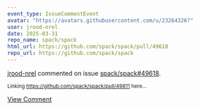 ```yaml
---
event_type: IssueCommentEvent
avatar: "https://avatars.githubusercontent.com/u/23264326?"
user: jrood-nrel
date: 2025-03-31
repo_name: spack/spack
html_url: https://github.com/spack/spack/pull/49618
repo_url: https://github.com/spack/spack
---
```


<a href='https://github.com/jrood-nrel' target='_blank'>jrood-nrel</a> commented on issue <a href='https://github.com/spack/spack/pull/49618' target='_blank'>spack/spack#49618</a>.

<small>Linking https://github.com/spack/spack/pull/49811 here...</small>

<a href='https://github.com/spack/spack/pull/49618' target='_blank'>View Comment</a>